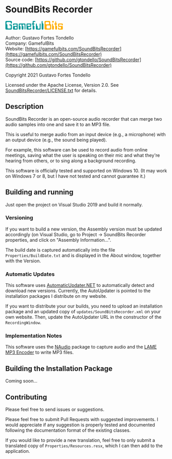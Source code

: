 # SoundBits Recorder

![GamefulBits](SoundBitsRecorder/GamefulBitsLogo.png)

Author: Gustavo Fortes Tondello  
Company: GamefulBits  
Website: [https://gamefulbits.com/SoundBitsRecorder](https://gamefulbits.com/SoundBitsRecorder)  
Source code: [https://github.com/gtondello/SoundBitsRecorder](https://github.com/gtondello/SoundBitsRecorder)

Copyright 2021 Gustavo Fortes Tondello

Licensed under the Apache License, Version 2.0. See [SoundBitsRecorder/LICENSE.txt](SoundBitsRecorder/LICENSE.txt) for details.


## Description

SoundBits Recorder is an open-source audio recorder that can merge two audio samples into one and save it to an MP3 file.

This is useful to merge audio from an input device (e.g., a microphone) with an output device (e.g., the sound being played).

For example, this software can be used to record audio from online meetings, saving what the user is speaking on their mic and what they're hearing from others,
or to sing along a background recording.

This software is officially tested and supported on Windows 10.
(It may work on Windows 7 or 8, but I have not tested and cannot guarantee it.)


## Building and running

Just open the project on Visual Studio 2019 and build it normally.


### Versioning

If you want to build a new version, the Assembly version must be updated accordingly (on Visual Studio, go to Project -> SoundBits Recorder properties, and click on "Assembly Information...".

The build date is captured automatically into the file `Properties/BuildDate.txt` and is displayed in the About window, together with the Version.


### Automatic Updates

This software uses [AutomaticUpdater.NET](https://github.com/ravibpatel/AutoUpdater.NET) to automatically detect and download new versions.
Currently, the AutoUpdater is pointed to the installation packages I distribute on my website.

If you want to distribute your our builds, you need to upload an installation package and an updated copy of `updates/SoundBitsRecorder.xml` on your own website.
Then, update the AutoUpdater URL in the constructor of the `RecordingWindow`.


### Implementation Notes

This software uses the [NAudio](https://github.com/naudio/NAudio) package to capture audio and the [LAME MP3 Encoder](https://lame.sourceforge.io/) to write MP3 files.


## Building the Installation Package

Coming soon...


## Contributing

Please feel free to send issues or suggestions.

Please feel free to submit Pull Requests with suggested improvements.
I would appreciate if any suggestion is properly tested and documented following the documentation format of the existing classes.

If you would like to provide a new translation, feel free to only submit a translated copy of `Properties/Resources.resx`, which I can then add to the application.
